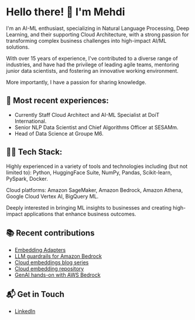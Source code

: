 # Hello there! 👋 I'm Mehdi

I'm an AI-ML enthusiast, specializing in Natural Language Processing, Deep Learning, and their supporting Cloud Architecture, with a strong passion for transforming complex business challenges into high-impact AI/ML solutions. 

With over 15 years of experience, I've contributed to a diverse range of industries, and have had the privilege of leading agile teams, mentoring junior data scientists, and fostering an innovative working environment.

More importantly, I have a passion for sharing knowledge.

## 🔭 Most recent experiences:

- Currently Staff Cloud Architect and AI-ML Specialist at DoiT International.
- Senior NLP Data Scientist and Chief Algorithms Officer at SESAMm.
- Head of Data Science at Groupe M6.

## 👨‍💻 Tech Stack:

Highly experienced in a variety of tools and technologies including (but not limited to): Python, HuggingFace Suite, NumPy, Pandas, Scikit-learn, PySpark, Docker.

Cloud platforms: Amazon SageMaker, Amazon Bedrock, Amazon Athena,  Google Cloud Vertex AI, BigQuery ML.

Deeply interested in bringing ML insights to businesses and creating high-impact applications that enhance business outcomes.

## 📚 Recent contributions

- [Embedding Adapters](https://mnemlaghi.github.io/embedding-adapters)
- [LLM guardrails for Amazon Bedrock](https://mnemlaghi.github.io/guardrails)
- [Cloud embeddings blog series](https://mnemlaghi.github.io/cloud-embeddings/)
- [Cloud embedding repository](https://github.com/mNemlaghi/cloud-embeddings/tree/main)
- [GenAI hands-on with AWS Bedrock](https://github.com/mNemlaghi/startup-loft-genai-102)


## 📬 Get in Touch

- [LinkedIn](https://www.linkedin.com/in/mehdi-nemlaghi-0b12491a/)
